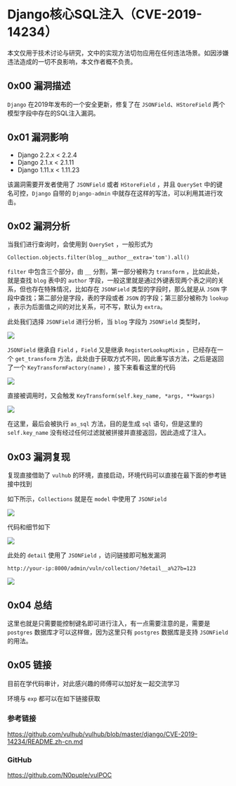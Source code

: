 # Django核心SQL注入（CVE-2019-14234）

本文仅用于技术讨论与研究，文中的实现方法切勿应用在任何违法场景。如因涉嫌违法造成的一切不良影响，本文作者概不负责。

## 0x00 漏洞描述

`Django` 在2019年发布的一个安全更新，修复了在 `JSONField`、`HStoreField` 两个模型字段中存在的SQL注入漏洞。

## 0x01 漏洞影响

- Django 2.2.x < 2.2.4
- Django 2.1.x < 2.1.11
- Django 1.11.x < 1.11.23

该漏洞需要开发者使用了 `JSONField` 或者 `HStoreField` ，并且 `QuerySet` 中的键名可控，`Django` 自带的 `Django-admin` 中就存在这样的写法，可以利用其进行攻击。

## 0x02 漏洞分析

当我们进行查询时，会使用到 `QuerySet` ，一般形式为

```
Collection.objects.filter(blog__author__extra='tom').all()
```

`filter` 中包含三个部分，由 `__` 分割，第一部分被称为 `transform` ，比如此处，就是查找 `blog` 表中的 `author` 字段，一般这里就是通过外键表现两个表之间的关系，但也存在特殊情况，比如存在 `JSONField` 类型的字段时，那么就是从 `JSON` 字段中查找；第二部分是字段，表的字段或者 `JSON` 的字段；第三部分被称为 `lookup` ，表示为后面值之间的对比关系，可不写，默认为 `extra`。

此处我们选择 `JSONField` 进行分析，当 `blog` 字段为 `JSONField` 类型时，

![](https://gitee.com/N0puple/picgo/raw/master/img/20220921171923.png)

`JSONField` 继承自 `Field` ，`Field` 又是继承 `RegisterLookupMixin` ，已经存在一个 `get_transform` 方法，此处由于获取方式不同，因此重写该方法，之后是返回了一个 `KeyTransformFactory(name)` ，接下来看看这里的代码

![](https://gitee.com/N0puple/picgo/raw/master/img/image-20220921173225909.png)

直接被调用时，又会触发 `KeyTransform(self.key_name, *args, **kwargs)`

![](https://gitee.com/N0puple/picgo/raw/master/img/20220921173335.png)

在这里，最后会被执行 `as_sql` 方法，目的是生成 `sql` 语句，但是这里的 `self.key_name` 没有经过任何过滤就被拼接并直接返回，因此造成了注入。

## 0x03 漏洞复现

复现直接借助了 `vulhub` 的环境，直接启动，环境代码可以直接在最下面的参考链接中找到

如下所示，`Collections` 就是在 `model` 中使用了 `JSONField` 

![](https://gitee.com/N0puple/picgo/raw/master/img/20220921153333.png)

代码和细节如下

![](https://gitee.com/N0puple/picgo/raw/master/img/20220921153819.png)

此处的 `detail` 使用了 `JSONField` ，访问链接即可触发漏洞

```
http://your-ip:8000/admin/vuln/collection/?detail__a%27b=123
```

![](https://gitee.com/N0puple/picgo/raw/master/img/20220921154135.png)

## 0x04 总结

这里也就是只需要能控制键名即可进行注入，有一点需要注意的是，需要是 `postgres` 数据库才可以这样做，因为这里只有 `postgres` 数据库是支持 `JSONField` 的用法。

## 0x05 链接

目前在学代码审计，对此感兴趣的师傅可以加好友一起交流学习

环境与 `exp` 都可以在如下链接获取

### 参考链接

https://github.com/vulhub/vulhub/blob/master/django/CVE-2019-14234/README.zh-cn.md

### GitHub

https://github.com/N0puple/vulPOC



